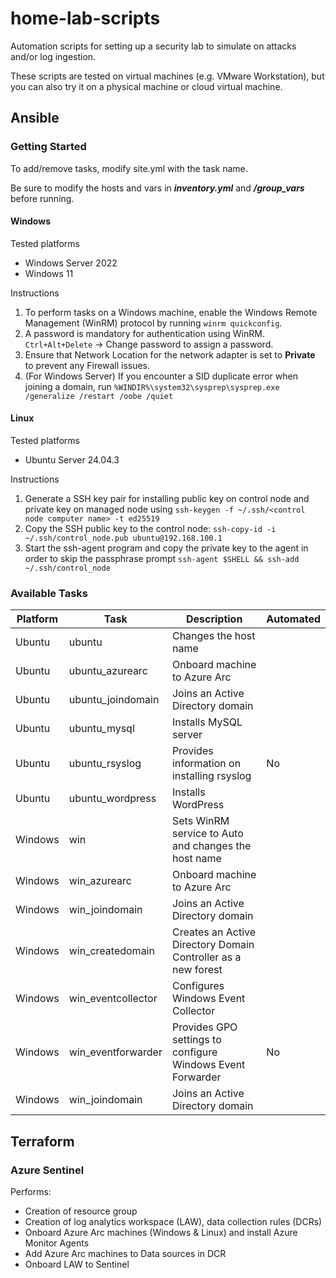 # home-lab-scripts

Automation scripts for setting up a security lab to simulate on attacks and/or log ingestion.

These scripts are tested on virtual machines (e.g. VMware Workstation), but you can also try it on a physical machine or cloud virtual machine.

## Ansible

### Getting Started

To add/remove tasks, modify site.yml with the task name.

Be sure to modify the hosts and vars in ***inventory.yml*** and ***/group_vars*** before running.

#### Windows
Tested platforms
- Windows Server 2022
- Windows 11

Instructions
1. To perform tasks on a Windows machine, enable the Windows Remote Management (WinRM) protocol by running `winrm quickconfig`.
2. A password is mandatory for authentication using WinRM. `Ctrl+Alt+Delete` -> Change password to assign a password.
3. Ensure that Network Location for the network adapter is set to **Private** to prevent any Firewall issues.
4. (For Windows Server) If you encounter a SID duplicate error when joining a domain, run `%WINDIR%\system32\sysprep\sysprep.exe /generalize /restart /oobe /quiet`

#### Linux
Tested platforms
- Ubuntu Server 24.04.3

Instructions
1. Generate a SSH key pair for installing public key on control node and private key on managed node using `ssh-keygen -f ~/.ssh/<control node computer name> -t ed25519`
2. Copy the SSH public key to the control node: `ssh-copy-id -i ~/.ssh/control_node.pub ubuntu@192.168.100.1`
3. Start the ssh-agent program and copy the private key to the agent in order to skip the passphrase prompt `ssh-agent $SHELL && ssh-add ~/.ssh/control_node`

### Available Tasks
| Platform | Task               | Description                                                   | Automated |
| -------- | ------------------ | ------------------------------------------------------------- | --------- |
| Ubuntu   | ubuntu             | Changes the host name                                         |           |
| Ubuntu   | ubuntu_azurearc    | Onboard machine to Azure Arc                                  |           |
| Ubuntu   | ubuntu_joindomain  | Joins an Active Directory domain                              |           |
| Ubuntu   | ubuntu_mysql       | Installs MySQL server                                         |           |
| Ubuntu   | ubuntu_rsyslog     | Provides information on installing rsyslog                    | No        |
| Ubuntu   | ubuntu_wordpress   | Installs WordPress                                            |           |
| Windows  | win                | Sets WinRM service to Auto and changes the host name          |           |
| Windows  | win_azurearc       | Onboard machine to Azure Arc                                  |           |
| Windows  | win_joindomain     | Joins an Active Directory domain                              |           |
| Windows  | win_createdomain   | Creates an Active Directory Domain Controller as a new forest |           |
| Windows  | win_eventcollector | Configures Windows Event Collector                            |           |
| Windows  | win_eventforwarder | Provides GPO settings to configure Windows Event Forwarder    | No        |
| Windows  | win_joindomain     | Joins an Active Directory domain                              |           | 

## Terraform

### Azure Sentinel

Performs:
- Creation of resource group
- Creation of log analytics workspace (LAW), data collection rules (DCRs)
- Onboard Azure Arc machines (Windows & Linux) and install Azure Monitor Agents
- Add Azure Arc machines to Data sources in DCR
- Onboard LAW to Sentinel